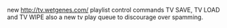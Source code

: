 new http://tv.wetgenes.com/ playlist control commands TV SAVE, TV LOAD and TV WIPE also a new tv play queue to discourage over spamming.